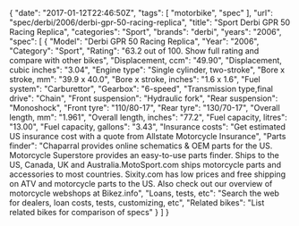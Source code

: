 {
    "date": "2017-01-12T22:46:50Z",
    "tags": [
        "motorbike",
        "spec"
    ],
    "url": "spec\/derbi\/2006\/derbi-gpr-50-racing-replica",
    "title": "Sport Derbi GPR 50 Racing Replica",
    "categories": "Sport",
    "brands": "derbi",
    "years": "2006",
    "spec": [
        {
            "Model": "Derbi GPR 50 Racing Replica",
            "Year": "2006",
            "Category": "Sport",
            "Rating": "63.2 out of 100. Show full rating and compare with other bikes",
            "Displacement, ccm": "49.90",
            "Displacement, cubic inches": "3.04",
            "Engine type": "Single cylinder, two-stroke",
            "Bore x stroke, mm": "39.9 x 40.0",
            "Bore x stroke, inches": "1.6 x 1.6",
            "Fuel system": "Carburettor",
            "Gearbox": "6-speed",
            "Transmission type,final drive": "Chain",
            "Front suspension": "Hydraulic fork",
            "Rear suspension": "Monoshock",
            "Front tyre": "110\/80-17",
            "Rear tyre": "130\/70-17",
            "Overall length, mm": "1.961",
            "Overall length, inches": "77.2",
            "Fuel capacity, litres": "13.00",
            "Fuel capacity, gallons": "3.43",
            "Insurance costs": "Get estimated US insurance cost with a quote from Allstate Motorcycle Insurance",
            "Parts finder": "Chaparral provides online schematics & OEM parts for the US.   Motorcycle Superstore provides an easy-to-use parts finder. Ships to the US, Canada, UK and Australia.MotoSport.com ships motorcycle parts and accessories to most countries.    Sixity.com has low prices and free shipping on ATV and motorcycle parts to the US. Also check out our overview of motorcycle webshops at Bikez.info",
            "Loans, tests, etc": "Search the web for dealers, loan costs, tests, customizing, etc",
            "Related bikes": "List related bikes for comparison of specs"
        }
    ]
}
